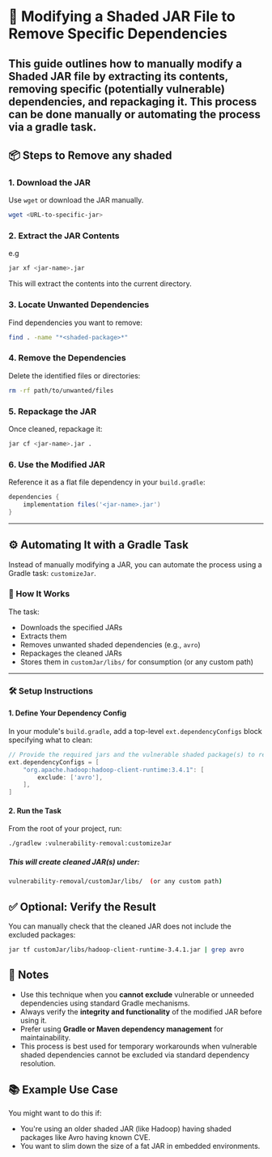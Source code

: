 # 🔧 Modifying a Shaded JAR File to Remove Specific Dependencies

This guide outlines how to **manually modify a Shaded JAR file** by extracting its contents, removing specific (potentially vulnerable) dependencies, and repackaging it.
This process can be done manually or automating the process via a gradle task. 
---

## 📦 Steps to Remove any shaded

### 1. Download the JAR

Use `wget` or download the JAR manually.

```bash
wget <URL-to-specific-jar>
```

### 2. Extract the JAR Contents
e.g
```bash
jar xf <jar-name>.jar
```

This will extract the contents into the current directory.

### 3. Locate Unwanted Dependencies

Find dependencies you want to remove:

```bash
find . -name "*<shaded-package>*"
```

### 4. Remove the Dependencies

Delete the identified files or directories:

```bash
rm -rf path/to/unwanted/files
```

### 5. Repackage the JAR

Once cleaned, repackage it:

```bash
jar cf <jar-name>.jar .
```

### 6. Use the Modified JAR

Reference it as a flat file dependency in your `build.gradle`:

```groovy
dependencies {
    implementation files('<jar-name>.jar')
}
```

---

## ⚙️ Automating It with a Gradle Task

Instead of manually modifying a JAR, you can automate the process using a Gradle task: `customizeJar`.

### 🔧 How It Works

The task:

- Downloads the specified JARs
- Extracts them
- Removes unwanted shaded dependencies (e.g., `avro`)
- Repackages the cleaned JARs
- Stores them in `customJar/libs/` for consumption (or any custom path)

---

### 🛠 Setup Instructions

#### 1. Define Your Dependency Config

In your module's `build.gradle`, add a top-level `ext.dependencyConfigs` block specifying what to clean:

```groovy
// Provide the required jars and the vulnerable shaded package(s) to remove
ext.dependencyConfigs = [
    "org.apache.hadoop:hadoop-client-runtime:3.4.1": [
        exclude: ['avro'],
    ],
]
```

#### 2. Run the Task
From the root of your project, run:

```bash
./gradlew :vulnerability-removal:customizeJar
```

##### This will create cleaned JAR(s) under:

```bash
vulnerability-removal/customJar/libs/  (or any custom path)
```

## ✅ Optional: Verify the Result
You can manually check that the cleaned JAR does not include the excluded packages:

```bash
jar tf customJar/libs/hadoop-client-runtime-3.4.1.jar | grep avro
```

## 📝 Notes

- Use this technique when you **cannot exclude** vulnerable or unneeded dependencies using standard Gradle mechanisms.
- Always verify the **integrity and functionality** of the modified JAR before using it.
- Prefer using **Gradle or Maven dependency management** for maintainability.
- This process is best used for temporary workarounds when vulnerable shaded dependencies cannot be excluded via standard dependency resolution.

## 📚 Example Use Case

You might want to do this if:

- You're using an older shaded JAR (like Hadoop) having shaded packages like Avro having known CVE.
- You want to slim down the size of a fat JAR in embedded environments.